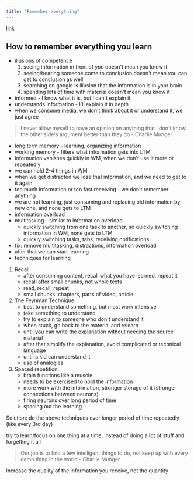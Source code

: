 ```yaml
---
title: "Remember everything"
---
```


[link](https://www.youtube.com/watch?v=V-UvSKe8jW4)

## How to remember everything you learn

- illusions of competence
  1. seeing information in front of you doesn't mean you know it
  2. seeing/hearing someone come to conclusion doesn't mean you can get to conclusion as well
  3. searching on google is illusion that the information is in your brain
  4. spending lots of time with material doesn't mean you know it
- informed - I know what it is, but I can't explain it
- understands information - I'll explain it in depth
- when we consume media, we don't think about it or understand it, we just agree

> I never allow myself to have an opinion on anything that I don't know the other side's argument better than they do - Charlie Munger

- long term memory - learning, organizing information
- working memory - filters what information gets into LTM
- information vanishes quickly in WM, when we don't use it more or repeatedly
- we can hold 2-4 things in WM
- when we get distracted we lose that information, and we need to get to it again
- too much information or too fast receiving - we don't remember anything
- we are not learning, just consuming and replacing old information by new one, and none gets to LTM
- information overload
- multitasking - similar to information overload
  - quickly switching from one task to another, so quickly switching information in WM, none gets to LTM
  - quickly switching tasks, tabs, receiving notifications
- fix: remove multitasking, distractions, information overload
- after that we can start learning
- techniques for learning

1. Recall
   - after consuming content, recall what you have learned, repeat it
   - recall after small chunks, not whole texts
   - read, recall, repeat
   - small chunks: chapters, parts of video, article
2. The Feynman Technique
   - best to understand something, but most work intensive
   - take something to understand
   - try to explain to someone who don't understand it
   - when stuck, go back to the material and relearn
   - until you can write the explanation without needing the source material
   - after that simplify the explanation, avoid complicated or technical language
   - until a kid can understand it
   - use of analogies
3. Spaced repetition
   - brain functions like a muscle
   - needs to be exercised to hold the information
   - more work with the information, stronger storage of it (stronger connections between neurons)
   - firing neurons over long period of time
   - spacing out the learning

Solution: do the above techniques over longer period of time repeatedly (like every 3rd day)

try to learn/focus on one thing at a time, instead of doing a lot of stuff and forgetting it all

> Our job is to find a few intelligent things to do, not keep up with every damn thing in the world - Charlie Munger

Increase the quality of the information you receive, not the quantity
